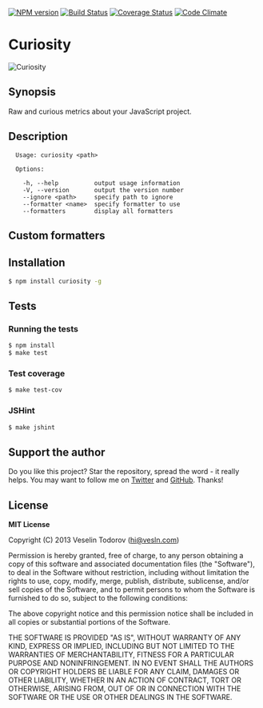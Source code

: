 [![NPM version](https://badge.fury.io/js/curiosity.png)](http://badge.fury.io/js/curiosity)
[![Build Status](https://secure.travis-ci.org/vesln/curiosity.png)](http://travis-ci.org/vesln/curiosity)
[![Coverage Status](https://coveralls.io/repos/vesln/curiosity/badge.png?branch=master)](https://coveralls.io/r/vesln/curiosity?branch=master)
[![Code Climate](https://codeclimate.com/github/vesln/curiosity.png)](https://codeclimate.com/github/vesln/curiosity)

# Curiosity

![Curiosity](http://i.imgur.com/KuQHBUp.png)

## Synopsis

Raw and curious metrics about your JavaScript project.

## Description

```
  Usage: curiosity <path>

  Options:

    -h, --help          output usage information
    -V, --version       output the version number
    --ignore <path>     specify path to ignore
    --formatter <name>  specify formatter to use
    --formatters        display all formatters
```

## Custom formatters

## Installation

```bash
$ npm install curiosity -g
```

## Tests

### Running the tests

```bash
$ npm install
$ make test
```

### Test coverage

```bash
$ make test-cov
```

### JSHint

```bash
$ make jshint
```

## Support the author

Do you like this project? Star the repository, spread the word - it really helps. You may want to follow
me on [Twitter](https://twitter.com/vesln) and
[GitHub](https://github.com/vesln). Thanks!

## License

**MIT License**

Copyright (C) 2013 Veselin Todorov (hi@vesln.com)

Permission is hereby granted, free of charge, to any person obtaining a copy of this software and associated
documentation files (the "Software"), to deal in the Software without restriction, including without limitation the rights
to use, copy, modify, merge, publish, distribute, sublicense, and/or sell copies of the Software, and to permit
persons to whom the Software is furnished to do so, subject to the following conditions:

The above copyright notice and this permission notice shall be included in all copies or substantial
portions of the Software.

THE SOFTWARE IS PROVIDED "AS IS", WITHOUT WARRANTY OF ANY KIND, EXPRESS OR IMPLIED, INCLUDING BUT NOT LIMITED TO
THE WARRANTIES OF MERCHANTABILITY, FITNESS FOR A PARTICULAR PURPOSE AND NONINFRINGEMENT. IN NO EVENT SHALL THE
AUTHORS OR COPYRIGHT HOLDERS BE LIABLE FOR ANY CLAIM, DAMAGES OR OTHER LIABILITY, WHETHER IN AN ACTION OF CONTRACT,
TORT OR OTHERWISE, ARISING FROM, OUT OF OR IN CONNECTION WITH THE SOFTWARE OR THE USE OR OTHER DEALINGS IN THE SOFTWARE.
